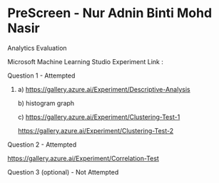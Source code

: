 # PreScreen - Nur Adnin Binti Mohd Nasir

Analytics Evaluation

Microsoft Machine Learning Studio Experiment Link : 

Question 1 - Attempted

1. a) https://gallery.azure.ai/Experiment/Descriptive-Analysis

   b) histogram graph
   
   c) https://gallery.azure.ai/Experiment/Clustering-Test-1
   
      https://gallery.azure.ai/Experiment/Clustering-Test-2

Question 2 - Attempted 

https://gallery.azure.ai/Experiment/Correlation-Test

Question 3 (optional) - Not Attempted 
